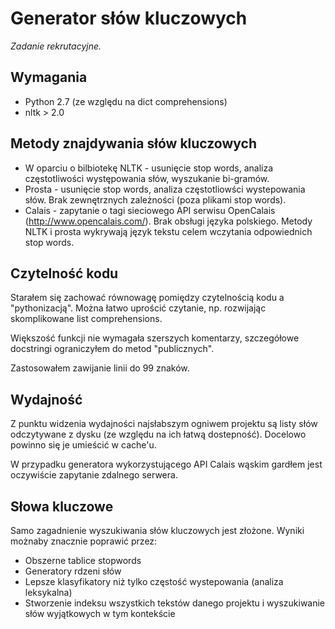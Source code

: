 Generator słów kluczowych
==============================
*Zadanie rekrutacyjne.*

Wymagania
---------
* Python 2.7 (ze względu na dict comprehensions)
* nltk > 2.0

Metody znajdywania słów kluczowych
----------------------------------
* W oparciu o bilbiotekę NLTK - usunięcie stop words, analiza częstotliwości występowania słów, wyszukanie bi-gramów.
* Prosta - usunięcie stop words, analiza częstotliowści wystepowania słów. Brak zewnętrznych zależności (poza plikami stop words).
* Calais - zapytanie o tagi sieciowego API serwisu OpenCalais (http://www.opencalais.com/). Brak obsługi języka polskiego.
Metody NLTK i prosta wykrywają język tekstu celem wczytania odpowiednich stop words.

Czytelność kodu
---------------
Starałem się zachować równowagę pomiędzy czytelnością kodu a "pythonizacją". Można łatwo uprościć czytanie, np. rozwijając skomplikowane list comprehensions.

Większość funkcji nie wymagała szerszych komentarzy, szczegółowe docstringi ograniczyłem do metod "publicznych".

Zastosowałem zawijanie linii do 99 znaków.

Wydajność
---------
Z punktu widzenia wydajności najsłabszym ogniwem projektu są listy słów odczytywane z dysku (ze względu na ich łatwą dostepność). Docelowo powinno się je umieścić w cache'u.

W przypadku generatora wykorzystującego API Calais wąskim gardłem jest oczywiście zapytanie zdalnego serwera.

Słowa kluczowe
--------------
Samo zagadnienie wyszukiwania słów kluczowych jest złożone. Wyniki możnaby znacznie poprawić przez:
* Obszerne tablice stopwords
* Generatory rdzeni słów
* Lepsze klasyfikatory niż tylko częstość wystepowania (analiza leksykalna)
* Stworzenie indeksu wszystkich tekstów danego projektu i wyszukiwanie słów wyjątkowych w tym kontekście
